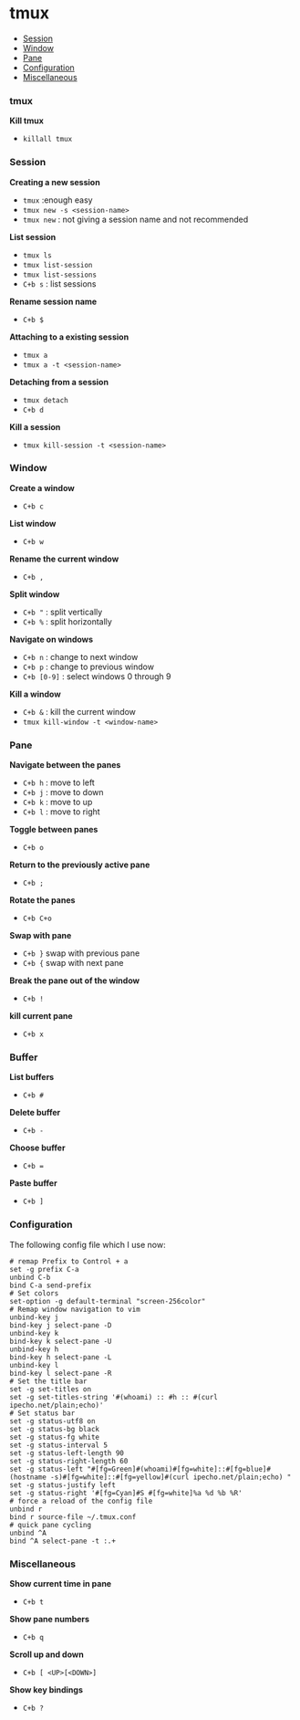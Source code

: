 tmux
=========

- [Session](#session)
- [Window](#window)
- [Pane](#pane)
- [Configuration](#configuration)
- [Miscellaneous](#miscellaneous)

### tmux

**Kill tmux**

  - `killall tmux`

### Session

**Creating a new session**

  - `tmux` :enough easy
  - `tmux new -s <session-name>`
  - `tmux new` : not giving a session name and not recommended

**List session**

  - `tmux ls`
  - `tmux list-session`
  - `tmux list-sessions`
  - `C+b s` : list sessions

**Rename session name**
  - `C+b $` 
  
**Attaching to a existing session**

  - `tmux a`
  - `tmux a -t <session-name>`

**Detaching from a session**

  - `tmux detach`
  - `C+b d`
  
**Kill a session**

  - `tmux kill-session -t <session-name>`
  
### Window

**Create a window**
  - `C+b c`

**List window**
  - `C+b w`

**Rename the current window**
  - `C+b ,`

**Split window**
  - `C+b "` : split vertically
  - `C+b %` : split horizontally

**Navigate on windows**
  - `C+b n` : change to next window
  - `C+b p` : change to previous window
  - `C+b [0-9]` : select windows 0 through 9

**Kill a window**
  - `C+b &` : kill the current window
  - `tmux kill-window -t <window-name>`

### Pane

**Navigate between the panes**

  - `C+b h` : move to left
  - `C+b j` : move to down
  - `C+b k` : move to up
  - `C+b l` : move to right

**Toggle between panes**
 - `C+b o`

**Return to the previously active pane**
  - `C+b ;`

**Rotate the panes**
  - `C+b C+o`
 
**Swap with pane**
  -  `C+b }` swap with previous pane
  -  `C+b {` swap with next pane

**Break the pane out of the window**
  - `C+b !`

**kill current pane**
  - `C+b x`

### Buffer

**List buffers**
  - `C+b #`

**Delete buffer**
  - `C+b -`

**Choose buffer**
  - `C+b =`

**Paste buffer**
  - `C+b ]`

### Configuration

The following config file which I use now:

    # remap Prefix to Control + a
    set -g prefix C-a
    unbind C-b
    bind C-a send-prefix
    # Set colors
    set-option -g default-terminal "screen-256color"
    # Remap window navigation to vim
    unbind-key j
    bind-key j select-pane -D
    unbind-key k
    bind-key k select-pane -U
    unbind-key h
    bind-key h select-pane -L
    unbind-key l
    bind-key l select-pane -R
    # Set the title bar
    set -g set-titles on
    set -g set-titles-string '#(whoami) :: #h :: #(curl ipecho.net/plain;echo)'
    # Set status bar
    set -g status-utf8 on
    set -g status-bg black
    set -g status-fg white
    set -g status-interval 5
    set -g status-left-length 90
    set -g status-right-length 60
    set -g status-left "#[fg=Green]#(whoami)#[fg=white]::#[fg=blue]#(hostname -s)#[fg=white]::#[fg=yellow]#(curl ipecho.net/plain;echo) "
    set -g status-justify left
    set -g status-right '#[fg=Cyan]#S #[fg=white]%a %d %b %R'
    # force a reload of the config file
    unbind r
    bind r source-file ~/.tmux.conf
    # quick pane cycling
    unbind ^A
    bind ^A select-pane -t :.+

### Miscellaneous

**Show current time in pane**
  - `C+b t`

**Show pane numbers**
  - `C+b q`

**Scroll up and down**
  - `C+b [ <UP>[<DOWN>]`

**Show key bindings**
  - `C+b ?`
